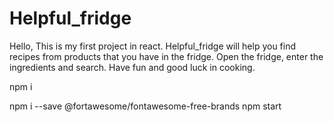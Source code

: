 # Helpful_fridge

Hello,
This is my first project in react.
Helpful_fridge will help you find recipes from products that you have in the fridge.
Open the fridge, enter the ingredients and search. Have fun and good luck in cooking.

npm i 

 npm i --save @fortawesome/fontawesome-free-brands
 npm start
